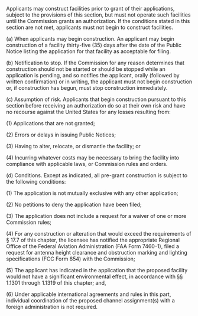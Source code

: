 Applicants may construct facilities prior to grant of their applications, subject to the provisions of this section, but must not operate such facilities until the Commission grants an authorization. If the conditions stated in this section are not met, applicants must not begin to construct facilities.

(a) When applicants may begin construction. An applicant may begin construction of a facility thirty-five (35) days after the date of the Public Notice listing the application for that facility as acceptable for filing.

(b) Notification to stop. If the Commission for any reason determines that construction should not be started or should be stopped while an application is pending, and so notifies the applicant, orally (followed by written confirmation) or in writing, the applicant must not begin construction or, if construction has begun, must stop construction immediately.

(c) Assumption of risk. Applicants that begin construction pursuant to this section before receiving an authorization do so at their own risk and have no recourse against the United States for any losses resulting from:

(1) Applications that are not granted;

(2) Errors or delays in issuing Public Notices;

(3) Having to alter, relocate, or dismantle the facility; or

(4) Incurring whatever costs may be necessary to bring the facility into compliance with applicable laws, or Commission rules and orders.

(d) Conditions. Except as indicated, all pre-grant construction is subject to the following conditions:

(1) The application is not mutually exclusive with any other application;

(2) No petitions to deny the application have been filed;

(3) The application does not include a request for a waiver of one or more Commission rules;

(4) For any construction or alteration that would exceed the requirements of § 17.7 of this chapter, the licensee has notified the appropriate Regional Office of the Federal Aviation Administration (FAA Form 7460-1), filed a request for antenna height clearance and obstruction marking and lighting specifications (FCC Form 854) with the Commission;

(5) The applicant has indicated in the application that the proposed facility would not have a significant environmental effect, in accordance with §§ 1.1301 through 1.1319 of this chapter; and,

(6) Under applicable international agreements and rules in this part, individual coordination of the proposed channel assignment(s) with a foreign administration is not required.

